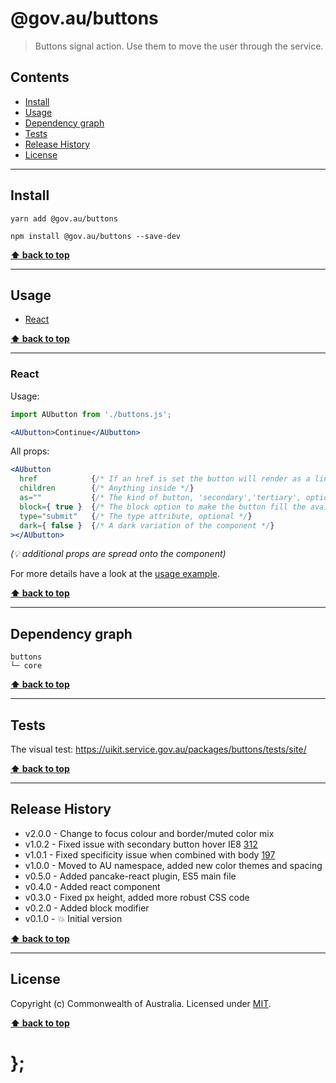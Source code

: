 @gov.au/buttons
============

> Buttons signal action. Use them to move the user through the service.


## Contents

* [Install](#install)
* [Usage](#usage)
* [Dependency graph](#dependency-graph)
* [Tests](#tests)
* [Release History](#release-history)
* [License](#license)


----------------------------------------------------------------------------------------------------------------------------------------------------------------


## Install


```shell
yarn add @gov.au/buttons
```

```shell
npm install @gov.au/buttons --save-dev
```


**[⬆ back to top](#contents)**


----------------------------------------------------------------------------------------------------------------------------------------------------------------


## Usage


* [React](#react)


**[⬆ back to top](#contents)**


----------------------------------------------------------------------------------------------------------------------------------------------------------------


### React

Usage:

```jsx
import AUbutton from './buttons.js';

<AUbutton>Continue</AUbutton>
```

All props:

```jsx
<AUbutton
  href            {/* If an href is set the button will render as a link */}
  children        {/* Anything inside */}
  as=""           {/* The kind of button, 'secondary','tertiary', optional */}
  block={ true }  {/* The block option to make the button fill the available width, optional */}
  type="submit"   {/* The type attribute, optional */}
  dark={ false }  {/* A dark variation of the component */}
></AUbutton>
```
_(💡 additional props are spread onto the component)_

For more details have a look at the [usage example](https://github.com/govau/uikit/tree/master/packages/buttons/tests/react/index.js).


**[⬆ back to top](#contents)**


----------------------------------------------------------------------------------------------------------------------------------------------------------------


## Dependency graph

```shell
buttons
└─ core
```


**[⬆ back to top](#contents)**


----------------------------------------------------------------------------------------------------------------------------------------------------------------


## Tests

The visual test: https://uikit.service.gov.au/packages/buttons/tests/site/


**[⬆ back to top](#contents)**


----------------------------------------------------------------------------------------------------------------------------------------------------------------


## Release History

* v2.0.0 - Change to focus colour and border/muted color mix
* v1.0.2 - Fixed issue with secondary button hover IE8 [312](https://github.com/govau/uikit/issues/197)
* v1.0.1 - Fixed specificity issue when combined with body [197](https://github.com/govau/uikit/issues/197)
* v1.0.0 - Moved to AU namespace, added new color themes and spacing
* v0.5.0 - Added pancake-react plugin, ES5 main file
* v0.4.0 - Added react component
* v0.3.0 - Fixed px height, added more robust CSS code
* v0.2.0 - Added block modifier
* v0.1.0 - 💥 Initial version


**[⬆ back to top](#contents)**


----------------------------------------------------------------------------------------------------------------------------------------------------------------


## License

Copyright (c) Commonwealth of Australia.
Licensed under [MIT](https://raw.githubusercontent.com/govau/uikit/packages/core/master/LICENSE).


**[⬆ back to top](#contents)**

# };

